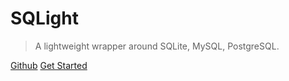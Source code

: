# SQLight

> A lightweight wrapper around SQLite, MySQL, PostgreSQL.

[Github](https://github.com/laomafeima/sqlight)
[Get Started](#quick-start)
